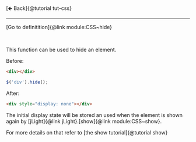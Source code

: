 [🡸 Back]{@tutorial tut-css}
___

[Go to definitition]{@link module:CSS~hide}

&nbsp;

This function can be used to hide an element.

Before:

```html
<div></div>
```

```js
$('div').hide();
```

After:

```html
<div style="display: none"></div>
```

The initial display state will be stored an used when the element is shown again by [jLight]{@link jLight}.[show]{@link module:CSS~show}.

For more details on that refer to [the show tutorial]{@tutorial show}
